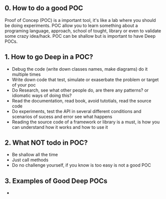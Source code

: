 ## 0. How to do a good POC

Proof of Concep (POC) is a important tool, it's like a lab where you should be doing experiments.
POC allow you to learn something about a programing language, approach, school of tought, library or even to validate some crazy idea/hack.
POC can be shallow but is important to have Deep POCs. 

## 1. How to go Deep in a POC?
* Debug the code (write down classes names, make diagrams) do it multiple times
* Write down code that test, simulate or exaserbate the problem or target of your poc
* Do Research, see what other people do, are there any patterns? or idiomatic ways of doing this? 
* Read the documentation, read book, avoid tutotials, read the source code
* Do experiments, test the API in several different conditions and scenarios of sucess and error see what happens
* Reading the source code of a framework or library is a must, is how you can understand how it works and how to use it

## 2. What NOT todo in POC?
* Be shallow all the time
* Just call methods
* Do no challenge yourself, if you know is too easy is not a good POC

## 3. Examples of Good Deep POCs
* 
